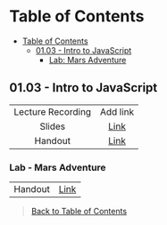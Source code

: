 # Table of Contents

- [Table of Contents](#table-of-contents)
  - [01.03 - 	Intro to JavaScript](#0102---intro-to-javascript)
    - [Lab: Mars Adventure](#lab--mars-adventure)

## 01.03 - Intro to JavaScript

|  |  |
| :---: | :---: |
| Lecture Recording | Add link |
| Slides | [Link](https://ed.devmountain.com/materials/ogptlh2/slides/wb-js-intro/) |
| Handout | [Link](https://ed.devmountain.com/materials/ogptlh2/lectures/wb-js-intro/) |

### Lab - Mars Adventure

|  |  |
| :---: | :---: |
| Handout | [Link](https://ed.devmountain.com/materials/ogptlh2/exercises/wb-mars/) |

> [Back to Table of Contents](#table-of-contents)
